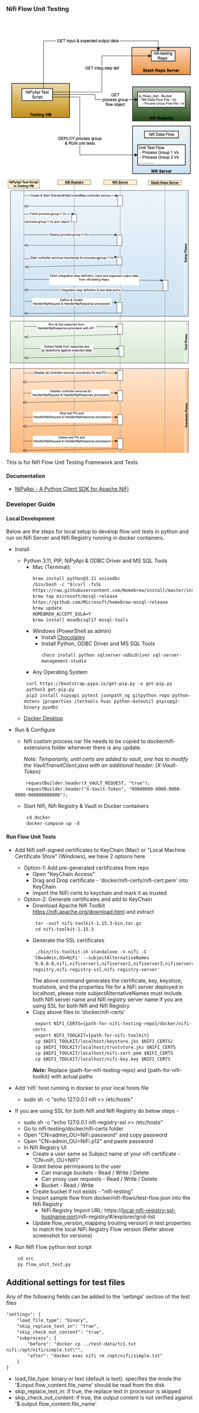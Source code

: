### Nifi Flow Unit Testing
![alt text](readme_architecture.png) <br/>
![alt text](readme_sequence.png)

This is for Nifi Flow Unit Testing Framework and Tests
#### Documentation
* [NiPyApi - A Python Client SDK for Apache NiFi](https://nipyapi.readthedocs.io/en/latest/index.html)
### Developer Guide
#### Local Development
Below are the steps for local setup to develop flow unit tests in python and run on Nifi Server and Nifi Registry running in docker containers.  
* Install
    * Python 3.11, PIP, NiPyApi & ODBC Driver and MS SQL Tools
        * Mac (Terminal):
          ```
          brew install python@3.11 unixodbc
          /bin/bash -c "$(curl -fsSL https://raw.githubusercontent.com/Homebrew/install/master/install.sh)"
          brew tap microsoft/mssql-release https://github.com/Microsoft/homebrew-mssql-release
          brew update
          HOMEBREW_ACCEPT_EULA=Y
          brew install msodbcsql17 mssql-tools
          ```
        * Windows (PowerShell as admin)
            * Install [Chocolatey](https://chocolatey.org/install)
            * Install Python, ODBC Driver and MS SQL Tools
              ```
              choco install python sqlserver-odbcdriver sql-server-management-studio
              ```
        * Any Operating System 
         ```
          curl https://bootstrap.pypa.io/get-pip.py -o get-pip.py
          python3 get-pip.py
          pip3 install nipyapi pytest jsonpath_ng gitpython repo python-dotenv jproperties itertools hvac python-dateutil psycopg2-binary pyodbc
         ```
	* [Docker Desktop](https://www.docker.com/products/docker-desktop)
* Run & Configure
    * Nifi custom process nar file needs to be copied to docker/nifi-extensions folder whenever there is any update. 
      
      *Note: Temporarily, until certs are added to vault, one has to modify the VaultTransitClient.java with an additional header: (X-Vault-Token)*  
  ```       
      requestBuilder.header(X_VAULT_REQUEST, "true");
      requestBuilder.header("X-Vault-Token", "00000000-0000-0000-0000-000000000000");
  ```

    * Start Nifi, Nifi Registry & Vault in Docker containers 
        ```
         cd docker
         docker-compose up -d
        ``` 

#### Run Flow Unit Tests
* Add Nifi self-signed certificates to KeyChain (Mac) or "Local Machine Certificate Store" (Windows), we have 2 options here
  * Option-1: Add pre-generated certificates from repo
    * Open "KeyChain Access"
    * Drag and Drop certificate - 'docker/nifi-certs/nifi-cert.pem' into KeyChain
    * Import the NiFi certs to keychain and mark it as trusted
  * Option-2: Generate certificates and add to KeyChain
    * Download Apache Nifi Toolkit https://nifi.apache.org/download.html and extract
        ```
         tar -xvzf nifi-toolkit-1.15.3-bin.tar.gz
         cd nifi-toolkit-1.15.3
        ```
    * Generate the SSL certificates
      ```
       ./bin/tls-toolkit.sh standalone -n nifi -C 'CN=admin,OU=NiFi' --subjectAlternativeNames '0.0.0.0,nifi,nifiserver1,nifiserver2,nifiserver3,nifiserver4,nifi-regsitry,nifi-registry-ssl,nifi-registry-server'
      ```
      The above command generates the certificate, key, keystore, truststore, and the properties file for a NiFi server deployed in localhost, please note subjectAlternativeNames must include both Nifi server name and Nifi registry server name if you are using SSL for both Nifi and Nifi Registry
    * Copy above files to 'docker/nifi-certs'
      ```
       export NIFI_CERTS={path-for-nifi-testing-repo}/docker/nifi-certs
       export NIFI_TOOLKIT={path-for-nifi-toolkit}
       cp $NIFI_TOOLKIT/localhost/keystore.jks $NIFI_CERTS/
       cp $NIFI_TOOLKIT/localhost/truststore.jks $NIFI_CERTS
       cp $NIFI_TOOLKIT/localhost/nifi-cert.pem $NIFI_CERTS
       cp $NIFI_TOOLKIT/localhost/nifi-key.key $NIFI_CERTS
      ```
      _**Note:**_ Replace {path-for-nifi-testing-repo} and {path-for-nifi-toolkit} with actual paths
* Add 'nifi' host running in docker to your local hosts file
  * sudo sh -c "echo 127.0.0.1 nifi >> /etc/hosts"
* If you are using SSL for both Nifi and Nifi Registry do below steps -
  * sudo sh -c "echo 127.0.0.1 nifi-registry-ssl >> /etc/hosts"
  * Go to nifi-testing/docker/nifi-certs folder
  * Open "CN=admin_OU=NiFi.password" and copy password
  * Open "CN=admin_OU=NiFi.p12" and paste password
  * In Nifi Registry UI
    * Create a user same as Subject name of your nifi certificate - "CN=nifi, OU=NIFI"
    * Grant below permissions to the user
      * Can manage buckets - Read / Write / Delete
      * Can proxy user requests - Read / Write / Delete
      * Bucket - Read / Write
    * Create bucket if not exists - "nifi-testing"
    * Import sample flow from docker/nifi-flows/test-flow.json into the Nifi Registry
      * NiFi Registry Import URL: https://<local-nifi-registry-ssl-hostname:port>/nifi-registry/#/explorer/grid-list
    * Update flow_version_mapping (routing version) in test.properties to match the local NiFi Registry Flow version (Refer above screenshot for versions)  

* Run Nifi Flow python test script
    ```
     cd src
     py flow_unit_test.py
    ``` 
    
    

## Additional settings for test files

Any of the following fields can be added to the 'settings' section of the test files
```
"settings": {
    "load_file_type": "binary",
    "skip_replace_text_in": "true",
    "skip_check_out_content": "true",
    "subprocess": {
        "before": "docker cp ../test-data/tc1.txt nifi:/opt/nifi/simple.txt\"",
        "after": "docker exec nifi rm /opt/nifi/simple.txt"
    }
}

```
- load_file_type: binary or text (default is text). specifies the mode the '$.input.flow_content.file_name' should be read from the disk
- skip_replace_text_in: if true, the replace text in processor is skipped
- skip_check_out_content: if true, the output content is not verified against '$.output.flow_content.file_name'
   



